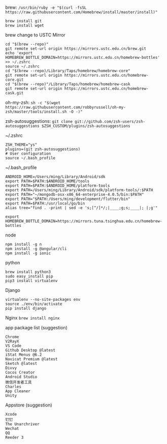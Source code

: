 brew: `/usr/bin/ruby -e "$(curl -fsSL https://raw.githubusercontent.com/Homebrew/install/master/install)"`
```
brew install git
brew install wget
```
brew change to USTC Mirror
```
cd "$(brew --repo)"
git remote set-url origin https://mirrors.ustc.edu.cn/brew.git
echo 'export HOMEBREW_BOTTLE_DOMAIN=https://mirrors.ustc.edu.cn/homebrew-bottles' >> ~/.zshrc
source ~/.zshrc
cd "$(brew --repo)/Library/Taps/homebrew/homebrew-core"
git remote set-url origin https://mirrors.ustc.edu.cn/homebrew-core.git
cd "$(brew --repo)"/Library/Taps/homebrew/homebrew-cask
git remote set-url origin https://mirrors.ustc.edu.cn/homebrew-cask.git
```
oh-my-zsh: `sh -c "$(wget https://raw.githubusercontent.com/robbyrussell/oh-my-zsh/master/tools/install.sh -O -)"`

zsh-autosuggestions: `git clone git://github.com/zsh-users/zsh-autosuggestions $ZSH_CUSTOM/plugins/zsh-autosuggestions`

~/.zshrc
```
ZSH_THEME="ys"
plugins=(git zsh-autosuggestions)
# User configuration
source ~/.bash_profile
```

~/.bash_profile
```
ANDROID_HOME=/Users/ming/Library/Android/sdk
export PATH=$PATH:$ANDROID_HOME/tools
export PATH=$PATH:$ANDROID_HOME/platform-tools
export PATH=/Users/ming/Library/Android/sdk/platform-tools/:$PATH
export PATH="~/mongodb-osx-x86_64-enterprise-4.0.5/bin:$PATH"
export PATH="$PATH:/Users/ming/development/flutter/bin"
export PATH=$PATH:/usr/local/go/bin
alias tree="find . -print | sed -e 's;[^/]*/;|____;g;s;____|; |;g'"

export HOMEBREW_BOTTLE_DOMAIN=https://mirrors.tuna.tsinghua.edu.cn/homebrew-bottles
```

node
```
npm install -g n
npm install -g @angular/cli
npm install -g ionic
```

python
```
brew install python3
sudo easy_install pip
pip3 install virtualenv
```

Django
```
virtualenv --no-site-packages env
source ./env/bin/activate
pip install django
```

Nginx `brew install nginx`

app package list (suggestion)
```
Chrome
V2RayX
VS Code
Github Desktop @latest
iStat Menus @6.2
Navicat Premium @latest
Sketch @latest
Divvy
Cocos Creator
Android Studio
微信开发者工具
Charles
App Cleaner
Unity
```

Appstore (suggestion)
```
Xcode
钉钉
The Unarchriver
Wechat
QQ
Reeder 3
```
